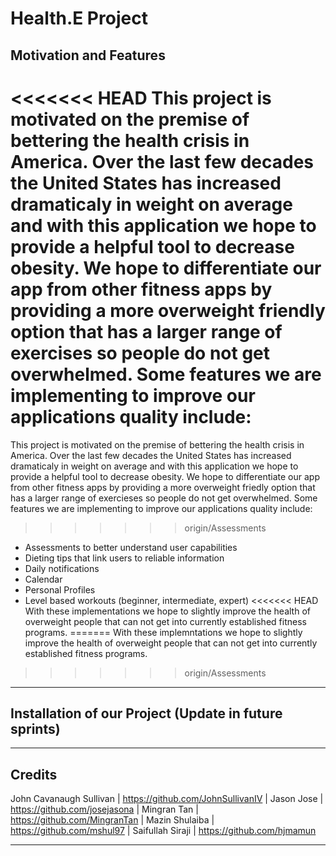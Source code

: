 # **Health.E Project**

## Motivation and Features

<<<<<<< HEAD
This project is motivated on the premise of bettering the health crisis in America. Over the last few decades the United States has increased dramaticaly in weight on average and with this application we hope to provide a helpful tool to decrease obesity. We hope to differentiate our app from other fitness apps by providing a more overweight friendly option that has a larger range of exercises so people do not get overwhelmed. Some features we are implementing to improve our applications quality include: 
=======
This project is motivated on the premise of bettering the health crisis in America. Over the last few decades the United States has increased dramaticaly in weight on average and with this application we hope to provide a helpful tool to decrease obesity. We hope to differentiate our app from other fitness apps by providing a more overweight friedly option that has a larger range of exercieses so people do not get overwhelmed. Some features we are implementing to improve our applications quality include: 
>>>>>>> origin/Assessments
  - Assessments to better understand user capabilities
  - Dieting tips that link users to reliable information
  - Daily notifications 
  - Calendar
  - Personal Profiles
  - Level based workouts (beginner, intermediate, expert)
<<<<<<< HEAD
With these implementations we hope to slightly improve the health of overweight people that can not get into currently established fitness programs. 
=======
With these implemntations we hope to slightly improve the health of overweight people that can not get into currently established fitness programs. 
>>>>>>> origin/Assessments

----------------------

## Installation of our Project (Update in future sprints)


----------------------

## Credits

John Cavanaugh Sullivan | https://github.com/JohnSullivanIV
| Jason Jose | https://github.com/josejasona
| Mingran Tan | https://github.com/MingranTan
| Mazin Shulaiba | https://github.com/mshul97
| Saifullah Siraji | https://github.com/hjmamun

----------------------
